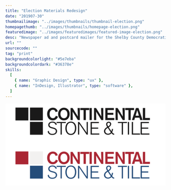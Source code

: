 ```yaml
---
title: "Election Materials Redesign"
date: "201907-30"
thumbnailimage: "../images/thumbnails/thumbnail-election.png"
homepagethumb: "../images/thumbnails/homepage-election.png"
featuredimage: "../images/featuredimages/featured-image-election.png"
desc: "Newspaper ad and postcard mailer for the Shelby County Democratic party for the 2016 general election. My client was concerned that the materials, as designed, were not impactful enough. I created a new design, using bold typography and simple colors, with the goal of maximum impact and readability."
url: ""
sourcecode: ""
tag: "print"
backgroundcolorlight: "#5e7eba"
backgroundcolordark: "#36378e"
skills:
  [
    { name: "Graphic Design", type: "ux" },
    { name: "InDesign, Illustrator", type: "software" },
  ]
---
```


![alt text](../images/logos/cst-logos.png "CST logo")
